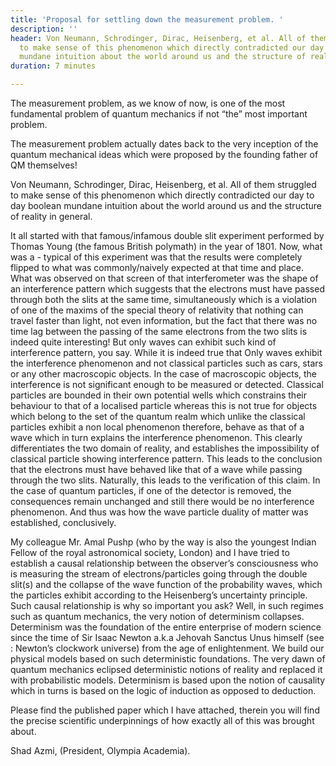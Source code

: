 ```yaml
---
title: 'Proposal for settling down the measurement problem. '
description: ''
header: Von Neumann, Schrodinger, Dirac, Heisenberg, et al. All of them struggled
  to make sense of this phenomenon which directly contradicted our day to day boolean
  mundane intuition about the world around us and the structure of reality in general...
duration: 7 minutes

---
```

The measurement problem, as we know of now, is one of the most fundamental problem of quantum mechanics if not “the” most important problem. 

The measurement problem actually dates back to the very inception of the quantum mechanical ideas which were proposed by the founding father of QM themselves! 

Von Neumann, Schrodinger, Dirac, Heisenberg, et al. All of them struggled to make sense of this phenomenon which directly contradicted our day to day boolean mundane intuition about the world around us and the structure of reality in general. 

It all started with that famous/infamous double slit experiment performed by Thomas Young (the famous British polymath) in the year of 1801.  Now, what was a - typical of this experiment was that the results were completely flipped to what was commonly/naively expected at that time and place. What was observed on that screen of that interferometer was the shape of an interference pattern which suggests that the electrons must have passed through both the slits at the same time, simultaneously which is a violation of one of the maxims of the special theory of relativity that nothing can travel faster than light, not even information, but the fact that there was no time lag between the passing of the same electrons from the two slits is indeed quite interesting!  But only waves can exhibit such kind of interference pattern, you say. While it is indeed true that Only waves exhibit the interference phenomenon and not classical particles such as cars, stars or any other macroscopic objects. In the case of macroscopic objects, the interference is not significant enough to be measured or detected. Classical particles are bounded in their own potential wells which constrains their behaviour to that of a localised particle whereas this is not true for objects which belong to the set of the quantum realm which unlike the classical particles exhibit a non local phenomenon therefore, behave as that of a wave which in turn explains the interference phenomenon. This clearly differentiates the two domain of reality, and establishes the impossibility of classical particle showing interference pattern. This leads to the conclusion that the electrons must have behaved like that of a wave while passing through the two slits. Naturally, this leads to the verification of this claim. In the case of quantum particles, if one of the detector is removed, the consequences remain unchanged and still there would be no interference phenomenon. And thus was how the wave particle duality of matter was established, conclusively. 

My colleague Mr. Amal Pushp (who by the way is also the youngest Indian Fellow of the royal astronomical society, London) and I have tried to establish a causal relationship between the observer’s consciousness who is measuring the stream of electrons/particles going through the double slit(s) and the collapse of the wave function of the probability waves, which the particles exhibit according to the Heisenberg’s uncertainty principle. Such causal relationship is why so important you ask? Well, in such regimes such as quantum mechanics, the very notion of determinism collapses. Determinism was the foundation of the entire enterprise of modern science since the time of Sir Isaac Newton  a.k.a Jehovah Sanctus Unus himself (see : Newton’s clockwork universe) from the age of enlightenment. We build our physical models based on such deterministic foundations. The very dawn of quantum mechanics eclipsed deterministic notions of reality and replaced it with probabilistic models. Determinism is based upon the notion of causality which in turns is based on the logic of induction as opposed to deduction. 

Please find the published paper which I have attached, therein you will find the precise scientific underpinnings of how exactly all of this was brought about. 

Shad Azmi, (President, Olympia Academia).